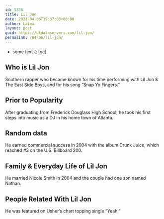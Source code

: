 ```yaml
---
id: 5336
title: Lil Jon
date: 2021-04-06T19:37:03+00:00
author: Laima
layout: post
guid: https://ukdataservers.com/lil-jon/
permalink: /04/06/lil-jon/
---
```


* some text
{: toc}


## Who is Lil Jon
                  
                  
                  
Southern rapper who became known for his time performing with Lil Jon & The East Side Boys, and for his song &#8220;Snap Yo Fingers.&#8221;
                  
              
            
              
            
                
                
                
## Prior to Popularity
                  
                  
                  
After graduating from Frederick Douglass High School, he took his first steps into music as a DJ in his home town of Atlanta.
                  
              
            
              
            
                
                
                
## Random data
                  
                  
                  
He earned commercial success in 2004 with the album Crunk Juice, which reached #3 on the U.S. Billboard 200.
                  
              
            
              
            
                
                
                
## Family & Everyday Life of Lil Jon
                  
                  
                  
He married Nicole Smith in 2004 and the couple had one son named Nathan.
                  
              
            
              
            
                
                
                
## People Related With Lil Jon
                  
                  
                  
He was featured on Usher&#8217;s chart topping single &#8220;Yeah.&#8221;
                  
              
            
              
            
                
              
            
              
              
            
            
              
            
          
          
          